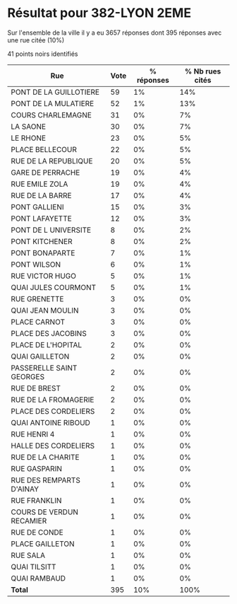 # Résultat pour 382-LYON 2EME

Sur l'ensemble de la ville il y a eu 3657 réponses dont 395 réponses avec une rue citée (10%)

41 points noirs identifiés

| Rue | Vote | % réponses | % Nb rues cités|
|-----|------|------------|----------------|
| PONT DE LA GUILLOTIERE | 59 | 1% | 14%|
| PONT DE LA MULATIERE | 52 | 1% | 13%|
| COURS CHARLEMAGNE | 31 | 0% | 7%|
| LA SAONE | 30 | 0% | 7%|
| LE RHONE | 23 | 0% | 5%|
| PLACE BELLECOUR | 22 | 0% | 5%|
| RUE DE LA REPUBLIQUE | 20 | 0% | 5%|
| GARE DE PERRACHE | 19 | 0% | 4%|
| RUE EMILE ZOLA | 19 | 0% | 4%|
| RUE DE LA BARRE | 17 | 0% | 4%|
| PONT GALLIENI | 15 | 0% | 3%|
| PONT LAFAYETTE | 12 | 0% | 3%|
| PONT DE L UNIVERSITE | 8 | 0% | 2%|
| PONT KITCHENER | 8 | 0% | 2%|
| PONT BONAPARTE | 7 | 0% | 1%|
| PONT WILSON | 6 | 0% | 1%|
| RUE VICTOR HUGO | 5 | 0% | 1%|
| QUAI JULES COURMONT | 5 | 0% | 1%|
| RUE GRENETTE | 3 | 0% | 0%|
| QUAI JEAN MOULIN | 3 | 0% | 0%|
| PLACE CARNOT | 3 | 0% | 0%|
| PLACE DES JACOBINS | 3 | 0% | 0%|
| PLACE DE L'HOPITAL | 2 | 0% | 0%|
| QUAI GAILLETON | 2 | 0% | 0%|
| PASSERELLE SAINT GEORGES | 2 | 0% | 0%|
| RUE DE BREST | 2 | 0% | 0%|
| RUE DE LA FROMAGERIE | 2 | 0% | 0%|
| PLACE DES CORDELIERS | 2 | 0% | 0%|
| QUAI ANTOINE RIBOUD | 1 | 0% | 0%|
| RUE HENRI 4 | 1 | 0% | 0%|
| HALLE DES CORDELIERS | 1 | 0% | 0%|
| RUE DE LA CHARITE | 1 | 0% | 0%|
| RUE GASPARIN | 1 | 0% | 0%|
| RUE DES REMPARTS D'AINAY | 1 | 0% | 0%|
| RUE FRANKLIN | 1 | 0% | 0%|
| COURS DE VERDUN RECAMIER | 1 | 0% | 0%|
| RUE DE CONDE | 1 | 0% | 0%|
| PLACE GAILLETON | 1 | 0% | 0%|
| RUE SALA | 1 | 0% | 0%|
| QUAI TILSITT | 1 | 0% | 0%|
| QUAI RAMBAUD | 1 | 0% | 0%|
| **Total** | 395 | 10% | 100%|
